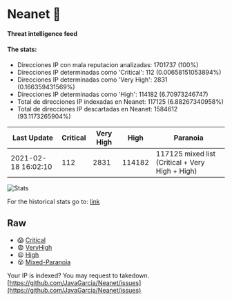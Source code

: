 # Neanet :hocho:
#### Threat intelligence feed
#### The stats:

- Direcciones IP con mala reputacion analizadas: 1701737 (100%)
- Direcciones IP determinadas como 'Critical':  112 (0.00658151053894%)
- Direcciones IP determinadas como 'Very High':  2831 (0.166359431569%)
- Direcciones IP determinadas como 'High':  114182 (6.70973246747)
- Total de direcciones IP indexadas en Neanet:  117125 (6.88267340958%)
- Total de direcciones IP descartadas en Neanet:  1584612 (93.1173265904%)

| Last Update | Critical | Very High | High | Paranoia |
| --- | --- | --- | --- | --- |
| 2021-02-18 16:02:10 | 112 | 2831 | 114182 | 117125 mixed list (Critical + Very High + High)|

![Stats](https://docs.google.com/spreadsheets/d/e/2PACX-1vSnaNMIXVabIpDJjufMlzH7poXnshF3mgd8Is1g9ytUEzVsP5my4Trn8f-xkoLLQ38xpL3HtmUexLo6/pubchart?oid=501124687&format=image)

For the historical stats go to: [link](/stats.csv)
## Raw
- :scream: [Critical](https://raw.githubusercontent.com/JavaGarcia/Neanet/master/blacklists/neanet_critical.txt)
- :fearful: [VeryHigh](https://raw.githubusercontent.com/JavaGarcia/Neanet/master/blacklists/neanet_veryHigh.txtt)
- :frowning: [High](https://raw.githubusercontent.com/JavaGarcia/Neanet/master/blacklists/neanet_high.txt)
- :dizzy_face: [Mixed-Paranoia](https://raw.githubusercontent.com/JavaGarcia/Neanet/master/blacklists/neanet_all.txt)


Your IP is indexed? You may request to takedown. [https://github.com/JavaGarcia/Neanet/issues](https://github.com/JavaGarcia/Neanet/issues)
































































































































































































































































































































































































































































































































































































































































































































































































































































































































































































































































































































































































































































































































































































































































































































































































































































































































































































































































































































































































































































































































































































































































































































































































































































































































































































































































































































































































































































































































































































































































































































































































































































































































































































































































































































































































































































































































































































































































































































































































































































































































































































































































































































































































































































